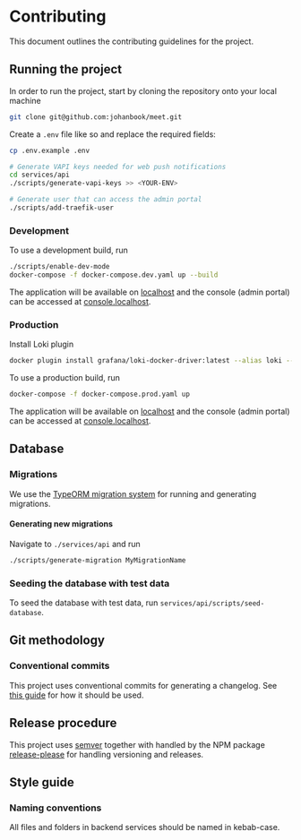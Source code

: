 # Contributing

This document outlines the contributing guidelines for the project.

## Running the project

In order to run the project, start by cloning the repository onto your local
machine

```sh
git clone git@github.com:johanbook/meet.git
```

Create a `.env` file like so and replace the required fields:

```sh
cp .env.example .env

# Generate VAPI keys needed for web push notifications
cd services/api
./scripts/generate-vapi-keys >> <YOUR-ENV>

# Generate user that can access the admin portal
./scripts/add-traefik-user
```

### Development

To use a development build, run

```sh
./scripts/enable-dev-mode
docker-compose -f docker-compose.dev.yaml up --build
```

The application will be available on [localhost](http://localhost) and the
console (admin portal) can be accessed at
[console.localhost](http://console.localhost).

### Production

Install Loki plugin

```sh
docker plugin install grafana/loki-docker-driver:latest --alias loki --grant-all-permissions
```

To use a production build, run

```sh
docker-compose -f docker-compose.prod.yaml up
```

The application will be available on [localhost](http://localhost) and the
console (admin portal) can be accessed at
[console.localhost](http://console.localhost).

## Database

### Migrations

We use the
[TypeORM migration system](https://github.com/typeorm/typeorm/blob/master/docs/migrations.md)
for running and generating migrations.

#### Generating new migrations

Navigate to `./services/api` and run

```sh
./scripts/generate-migration MyMigrationName
```

### Seeding the database with test data

To seed the database with test data, run `services/api/scripts/seed-database`.

## Git methodology

### Conventional commits

This project uses conventional commits for generating a changelog. See
[this guide](https://daily-dev-tips.com/posts/git-basics-conventional-commits/)
for how it should be used.

## Release procedure

This project uses [semver](https://semver.org/) together with handled by the NPM
package [release-please](https://github.com/googleapis/release-please) for
handling versioning and releases.

## Style guide

### Naming conventions

All files and folders in backend services should be named in kebab-case.
